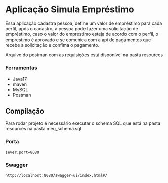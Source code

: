 # Aplicação Simula Empréstimo

Essa aplicação cadastra pessoa, define um valor de empréstimo para cada perfil, após o cadastro,
a pessoa pode fazer uma solicitação de empréstimo, caso o valor do emprestimo esteja de acordo com o perfil, 
o emprestimo é aprovado e se comunica com a api de pagamentos que recebe a solicitação e confima o pagamento.

Arquivo do postman com as requisições está disponível na pasta resources

### Ferramentas

- Java17
- maven
- MySQL
- Postman

## Compilação

Para rodar projeto é necessário executar o schema SQL que está na pasta resources na pasta meu_schema.sql


### Porta

    sever.port=8080

### Swagger

    http://localhost:8080/swagger-ui/index.html#/

